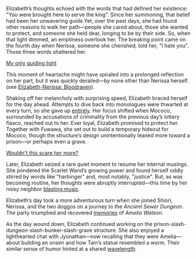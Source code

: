 Elizabeth’s thoughts echoed with the words that had defined her existence: "You were brought here to serve the king". Since her summoning, that belief had been her unwavering guide.Yet, over the past days, she had found other reasons to walk her path—people she cared about, those she wanted to protect, and someone she held dear, longing to be by their side. So, when that light dimmed, an emptiness overtook her. The breaking point came on the fourth day when Nerissa, someone she cherished, told her, "I hate you". Those three words shattered her.


[My only guiding light](#embed:https://www.youtube.com/live/1_dhGL0K5-k?t=183)

This moment of heartache might have spiraled into a prolonged reflection on her part, but it was quickly derailed—by none other than Nerissa herself. (see [Elizabeth-Nerissa: Bloodraven](#edge:liz-nerissa)).

Shaking off her melancholy with surprising speed, Elizabeth braced herself for the day ahead. Attempts to dive back into monologues were thwarted at every turn, so she gave up [entirely](https://www.youtube.com/live/1_dhGL0K5-k?feature=shared\&t=1381). Her focus shifted when Mococo, surrounded by accusations of criminality from the previous day’s lottery fiasco, reached out to her. Ever loyal, Elizabeth promised to protect her. Together with Fuwawa, she set out to build a temporary hideout for Mococo, though the structure’s design unintentionally leaned more toward a prison—or perhaps even a grave.

[Wouldn't this scare her more?](#embed:\(https://www.youtube.com/live/1_dhGL0K5-k?feature=shared\&t=2077\))

Later, Elizabeth seized a rare quiet moment to resume her internal musings. She pondered the Scarlet Wand’s growing power and found herself oddly stirred by words like "harbinger" and, most notably, "justice". But, as was becoming routine, her thoughts were abruptly interrupted—this time by her noisy neighbor [blasting music](https://www.youtube.com/live/1_dhGL0K5-k?feature=shared\&t=4393).

Elizabeth’s day took a more adventurous turn when she joined Shiori, Nerissa, and the two doggos on a journey to the *Ancient Sewer Dungeon*. The party triumphed and recovered [memories](https://www.youtube.com/live/1_dhGL0K5-k?feature=shared\&t=5881) of *Amelia Watson*.

As the day wound down, Elizabeth continued working on the prison-slash-dungeon-slash-bunker-slash-grave structure. She also enjoyed a lighthearted chat with Jyonathan—now recalling that they were Amelia—about building an onsen and how Tam’s statue resembled a worm. Their similar sense of humor hinted at a shared [wavelength](https://www.youtube.com/live/1_dhGL0K5-k?feature=shared\&t=12113).
